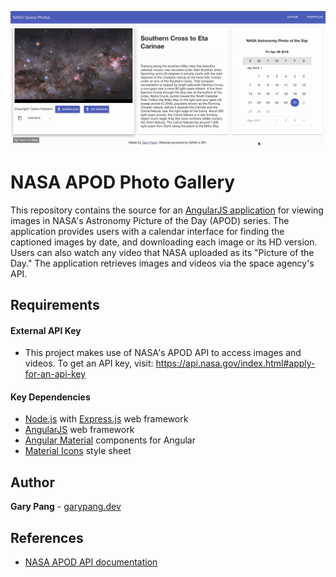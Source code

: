![My image](screenshot.gif)

# NASA APOD Photo Gallery
This repository contains the source for an [AngularJS application](https://nasa-space-photo-viewer.herokuapp.com/) for viewing images in NASA's Astronomy Picture of the Day (APOD) series. The application provides users with a calendar interface for finding the captioned images by date, and downloading each image or its HD version. Users can also watch any video that NASA uploaded as its "Picture of the Day." The application retrieves images and videos via the space agency's API.

## Requirements

#### External API Key

- This project makes use of NASA's APOD API to access images and videos. To get an API key, visit: https://api.nasa.gov/index.html#apply-for-an-api-key

#### Key Dependencies

- [Node.js](https://nodejs.org/en/) with [Express.js](https://expressjs.com/) web framework
- [AngularJS](https://angularjs.org/) web framework
- [Angular Material](https://material.angular.io/) components for Angular
- [Material Icons](https://fonts.googleapis.com/icon?family=Material+Icons) style sheet

## Author
**Gary Pang** - [garypang.dev](https://garypang.dev)

## References
- [NASA APOD API documentation](https://api.nasa.gov/api.html#apod)
